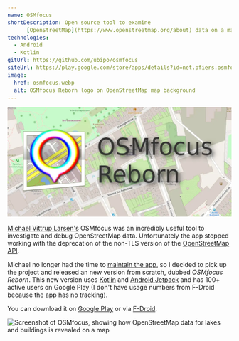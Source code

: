 ```yaml
---
name: OSMfocus
shortDescription: Open source tool to examine
      [OpenStreetMap](https://www.openstreetmap.org/about) data on a map.
technologies:
  - Android
  - Kotlin
gitUrl: https://github.com/ubipo/osmfocus
siteUrl: https://play.google.com/store/apps/details?id=net.pfiers.osmfocus
image:
  href: osmfocus.webp
  alt: OSMfocus Reborn logo on OpenStreetMap map background
---
```


![Banner](osmfocus.webp)

[Michael Vittrup Larsen's](https://github.com/MichaelVL) OSMfocus was an
incredibly useful tool to investigate and debug OpenStreetMap data.
Unfortunately the app stopped working with the deprecation of the non-TLS
version of the [OpenStreetMap
API](https://wiki.openstreetmap.org/wiki/API_v0.6).

Michael no longer had the time to [maintain the
app](https://github.com/MichaelVL/osm-focus), so I decided to pick up the
project and released an new version from scratch, dubbed *OSMfocus Reborn*. This
new version uses [Kotlin](https://kotlinlang.org) and [Android
Jetpack](https://developer.android.com/jetpack) and has 100+ active users on
Google Play (I don't have usage numbers from F-Droid because the app has no
tracking).

You can download it on [Google
Play](https://play.google.com/store/apps/details?id=net.pfiers.osmfocus) or via
[F-Droid](http://fdroid.org/en/packages/net.pfiers.osmfocus).

![Screenshot of OSMfocus, showing how OpenStreetMap data for lakes and buildings
is revealed on a map](osmfocus-screenshot.webp "Boxes showing the
'tags' (underlying data) for OpenStreetMap elements")
